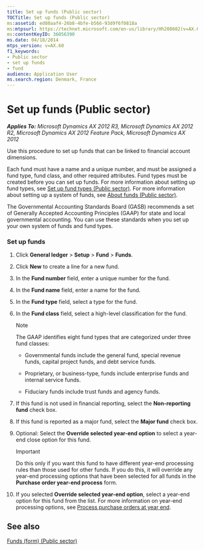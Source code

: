 ```yaml
---
title: Set up funds (Public sector)
TOCTitle: Set up funds (Public sector)
ms:assetid: ed80aaf4-26b8-4bfe-b566-93d9f6f0818a
ms:mtpsurl: https://technet.microsoft.com/en-us/library/Hh208602(v=AX.60)
ms:contentKeyID: 36056390
ms.date: 04/18/2014
mtps_version: v=AX.60
f1_keywords:
- Public sector
- set up funds
- fund
audience: Application User
ms.search.region: Denmark, France
---
```


# Set up funds (Public sector) 


_**Applies To:** Microsoft Dynamics AX 2012 R3, Microsoft Dynamics AX 2012 R2, Microsoft Dynamics AX 2012 Feature Pack, Microsoft Dynamics AX 2012_

Use this procedure to set up funds that can be linked to financial account dimensions.

Each fund must have a name and a unique number, and must be assigned a fund type, fund class, and other required attributes. Fund types must be created before you can set up funds. For more information about setting up fund types, see [Set up fund types (Public sector)](set-up-fund-types-public-sector.md). For more information about setting up a system of funds, see [About funds (Public sector)](about-funds-public-sector.md).

The Governmental Accounting Standards Board (GASB) recommends a set of Generally Accepted Accounting Principles (GAAP) for state and local governmental accounting. You can use these standards when you set up your own system of funds and fund types.

### Set up funds

1.  Click **General ledger** \> **Setup** \> **Fund** \> **Funds**.

2.  Click **New** to create a line for a new fund.

3.  In the **Fund number** field, enter a unique number for the fund.

4.  In the **Fund name** field, enter a name for the fund.

5.  In the **Fund type** field, select a type for the fund.

6.  In the **Fund class** field, select a high-level classification for the fund.
    

    > [!NOTE]
    > <P>The GAAP identifies eight fund types that are categorized under three fund classes:</P>
    > <UL>
    > <LI>
    > <P>Governmental funds include the general fund, special revenue funds, capital project funds, and debt service funds.</P>
    > <LI>
    > <P>Proprietary, or business-type, funds include enterprise funds and internal service funds.</P>
    > <LI>
    > <P>Fiduciary funds include trust funds and agency funds.</P></LI></UL>



7.  If this fund is not used in financial reporting, select the **Non-reporting fund** check box.

8.  If this fund is reported as a major fund, select the **Major fund** check box.

9.  Optional: Select the **Override selected year-end option** to select a year-end close option for this fund.
    

    > [!IMPORTANT]
    > <P>Do this only if you want this fund to have different year-end processing rules than those used for other funds. If you do this, it will override any year-end processing options that have been selected for all funds in the <STRONG>Purchase order year-end process</STRONG> form.</P>



10. If you selected **Override selected year-end option**, select a year-end option for this fund from the list. For more information on year-end processing options, see [Process purchase orders at year end](process-purchase-orders-at-year-end.md).

## See also

[Funds (form) (Public sector)](https://technet.microsoft.com/en-us/library/hh208514\(v=ax.60\))

  


